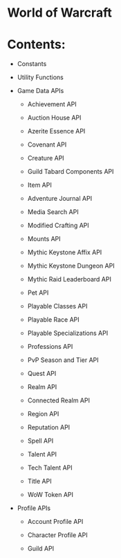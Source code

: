 # World of Warcraft

# Contents:


* Constants


* Utility Functions


* Game Data APIs


    * Achievement API


    * Auction House API


    * Azerite Essence API


    * Covenant API


    * Creature API


    * Guild Tabard Components API


    * Item API


    * Adventure Journal API


    * Media Search API


    * Modified Crafting API


    * Mounts API


    * Mythic Keystone Affix API


    * Mythic Keystone Dungeon API


    * Mythic Raid Leaderboard API


    * Pet API


    * Playable Classes API


    * Playable Race API


    * Playable Specializations API


    * Professions API


    * PvP Season and Tier API


    * Quest API


    * Realm API


    * Connected Realm API


    * Region API


    * Reputation API


    * Spell API


    * Talent API


    * Tech Talent API


    * Title API


    * WoW Token API


* Profile APIs


    * Account Profile API


    * Character Profile API


    * Guild API
